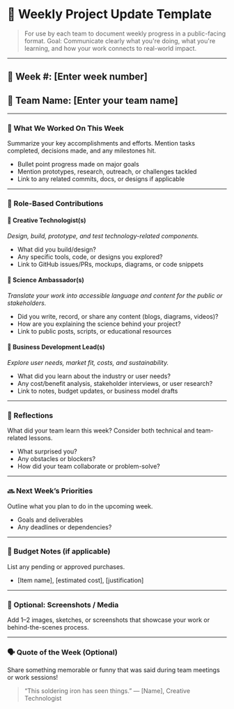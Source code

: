 # 🌱 Weekly Project Update Template

> For use by each team to document weekly progress in a public-facing format.
> Goal: Communicate clearly what you're doing, what you're learning, and how your work connects to real-world impact.

---

## 📅 Week #: [Enter week number]
## 🧠 Team Name: [Enter your team name]

---

### 🚧 What We Worked On This Week
Summarize your key accomplishments and efforts. Mention tasks completed, decisions made, and any milestones hit.

- Bullet point progress made on major goals
- Mention prototypes, research, outreach, or challenges tackled
- Link to any related commits, docs, or designs if applicable

---

### 🧩 Role-Based Contributions

#### 🎨 Creative Technologist(s)
*Design, build, prototype, and test technology-related components.*

- What did you build/design?
- Any specific tools, code, or designs you explored?
- Link to GitHub issues/PRs, mockups, diagrams, or code snippets

#### 🧬 Science Ambassador(s)
*Translate your work into accessible language and content for the public or stakeholders.*

- Did you write, record, or share any content (blogs, diagrams, videos)?
- How are you explaining the science behind your project?
- Link to public posts, scripts, or educational resources

#### 💼 Business Development Lead(s)
*Explore user needs, market fit, costs, and sustainability.*

- What did you learn about the industry or user needs?
- Any cost/benefit analysis, stakeholder interviews, or user research?
- Link to notes, budget updates, or business model drafts

---

### 🧠 Reflections
What did your team learn this week? Consider both technical and team-related lessons.

- What surprised you?
- Any obstacles or blockers?
- How did your team collaborate or problem-solve?

---

### 🔜 Next Week’s Priorities
Outline what you plan to do in the upcoming week.

- Goals and deliverables
- Any deadlines or dependencies?

---

### 🧾 Budget Notes (if applicable)
List any pending or approved purchases.

- [Item name], [estimated cost], [justification]

---

### 📸 Optional: Screenshots / Media
Add 1–2 images, sketches, or screenshots that showcase your work or behind-the-scenes process.

---

### 🗣️ Quote of the Week (Optional)
Share something memorable or funny that was said during team meetings or work sessions!

> “This soldering iron has seen things.” — [Name], Creative Technologist
